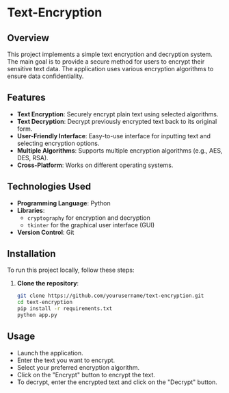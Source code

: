 # Text-Encryption
## Overview

This project implements a simple text encryption and decryption system. The main goal is to provide a secure method for users to encrypt their sensitive text data. The application uses various encryption algorithms to ensure data confidentiality.

## Features

- **Text Encryption**: Securely encrypt plain text using selected algorithms.
- **Text Decryption**: Decrypt previously encrypted text back to its original form.
- **User-Friendly Interface**: Easy-to-use interface for inputting text and selecting encryption options.
- **Multiple Algorithms**: Supports multiple encryption algorithms (e.g., AES, DES, RSA).
- **Cross-Platform**: Works on different operating systems.

## Technologies Used

- **Programming Language**: Python
- **Libraries**: 
  - `cryptography` for encryption and decryption
  - `tkinter` for the graphical user interface (GUI)
- **Version Control**: Git

## Installation

To run this project locally, follow these steps:

1. **Clone the repository**:
   ```bash
   git clone https://github.com/yourusername/text-encryption.git
   cd text-encryption
   pip install -r requirements.txt
   python app.py
## Usage
- Launch the application.
- Enter the text you want to encrypt.
- Select your preferred encryption algorithm.
- Click on the "Encrypt" button to encrypt the text.
- To decrypt, enter the encrypted text and click on the "Decrypt" button.
